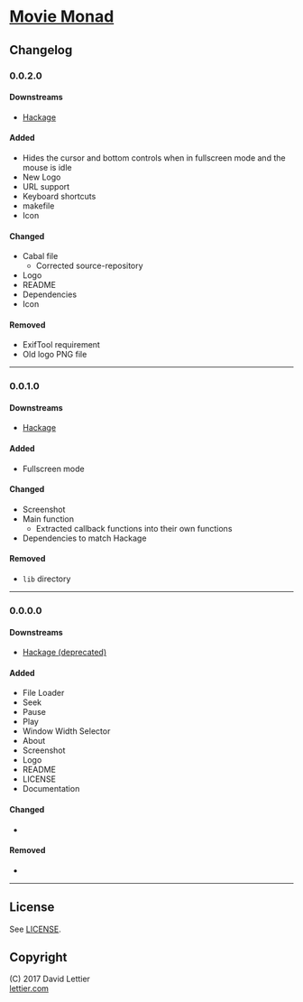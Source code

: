 # [Movie Monad](https://github.com/lettier/movie-monad)

## Changelog

### 0.0.2.0

#### Downstreams

- [Hackage](https://hackage.haskell.org/package/movie-monad-0.0.2.0)

#### Added

- Hides the cursor and bottom controls when in fullscreen mode and the mouse is idle
- New Logo
- URL support
- Keyboard shortcuts
- makefile
- Icon

#### Changed

- Cabal file
    - Corrected source-repository
- Logo
- README
- Dependencies
- Icon

#### Removed

- ExifTool requirement
- Old logo PNG file

-------------------------------------------------------------------------------

### 0.0.1.0

#### Downstreams

- [Hackage](https://hackage.haskell.org/package/movie-monad-0.0.1.0)

#### Added

- Fullscreen mode

#### Changed

- Screenshot
- Main function
    - Extracted callback functions into their own functions
- Dependencies to match Hackage

#### Removed

- `lib` directory

-------------------------------------------------------------------------------

### 0.0.0.0

#### Downstreams

- [Hackage (deprecated)](https://hackage.haskell.org/package/movie-monad-0.0.0.0)

#### Added

- File Loader
- Seek
- Pause
- Play
- Window Width Selector
- About
- Screenshot
- Logo
- README
- LICENSE
- Documentation

#### Changed

-

#### Removed

-

-------------------------------------------------------------------------------

## License

See [LICENSE](LICENSE).

## Copyright

(C) 2017 David Lettier  
[lettier.com](http://www.lettier.com/)
